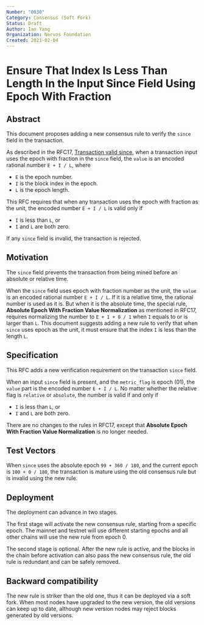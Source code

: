 ```yaml
---
Number: "0030"
Category: Consensus (Soft Fork)
Status: Draft
Author: Ian Yang
Organization: Nervos Foundation
Created: 2021-02-04
---
```


# Ensure That Index Is Less Than Length In the Input Since Field Using Epoch With Fraction

## Abstract

This document proposes adding a new consensus rule to verify the `since` field in the transaction.

As described in the RFC17, [Transaction valid since](../0017-tx-valid-since/0017-tx-valid-since.md), when a transaction input uses the epoch with fraction in the `since` field, the `value` is an encoded rational number `E + I / L`, where

- `E` is the epoch number.
- `I` is the block index in the epoch.
- `L` is the epoch length.

This RFC requires that when any transaction uses the epoch with fraction as the unit, the encoded number `E + I / L` is valid only if

- `I` is less than `L`, or
- `I` and `L` are both zero.

If any `since` field is invalid, the transaction is rejected.

## Motivation

The `since` field prevents the transaction from being mined before an absolute or relative time.

When the `since` field uses epoch with fraction number as the unit, the `value` is an encoded rational number `E + I / L`. If it is a relative time, the rational number is used as it is. But when it is the absolute time, the special rule, **Absolute Epoch With Fraction Value Normalization** as mentioned in RFC17, requires normalizing the number to `E + 1 + 0 / 1` when `I` equals to or is larger than `L`.
This document suggests adding a new rule to verify that when `since` uses epoch as the unit, it must ensure that the index `I` is less than the length `L`.

## Specification

This RFC adds a new verification requirement on the transaction `since` field.

When an input `since` field is present, and the `metric_flag` is epoch (01), the `value` part is the encoded number `E + I / L`. No matter whether the relative flag is `relative` or `absolute`, the number is valid if and only if

- `I` is less than `L`, or
- `I` and `L` are both zero.

There are no changes to the rules in RFC17, except that **Absolute Epoch With Fraction Value Normalization** is no longer needed.

## Test Vectors

When `since` uses the absolute epoch `99 + 360 / 180`, and the current epoch is `100 + 0 / 180`, the transaction is mature using the old consensus rule but is invalid using the new rule.

## Deployment

The deployment can advance in two stages.

The first stage will activate the new consensus rule, starting from a specific epoch. The mainnet and testnet will use different starting epochs and all other chains will use the new rule from epoch 0.

The second stage is optional. After the new rule is active, and the blocks in the chain before activation can also pass the new consensus rule, the old rule is redundant and can be safely removed.

## Backward compatibility

The new rule is striker than the old one, thus it can be deployed via a soft fork. When most nodes have upgraded to the new version, the old versions can keep up to date, although new version nodes may reject blocks generated by old versions.
